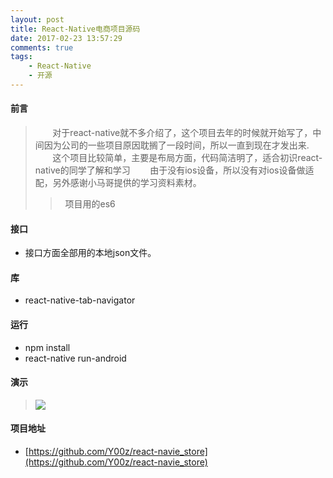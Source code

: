 ```yaml
---
layout: post
title: React-Native电商项目源码
date: 2017-02-23 13:57:29
comments: true
tags:
	- React-Native
	- 开源
---
```



#### 前言
>&nbsp;&nbsp;&nbsp;&nbsp;&nbsp;&nbsp;&nbsp;对于react-native就不多介绍了，这个项目去年的时候就开始写了，中间因为公司的一些项目原因耽搁了一段时间，所以一直到现在才发出来.
>&nbsp;&nbsp;&nbsp;&nbsp;&nbsp;&nbsp;&nbsp;这个项目比较简单，主要是布局方面，代码简洁明了，适合初识react-native的同学了解和学习
>&nbsp;&nbsp;&nbsp;&nbsp;&nbsp;&nbsp;&nbsp;由于没有ios设备，所以没有对ios设备做适配，另外感谢小马哥提供的学习资料素材。
>>&nbsp;&nbsp;项目用的es6

#### 接口
* 接口方面全部用的本地json文件。<!--more-->


#### 库
* react-native-tab-navigator

#### 运行
* npm install
* react-native run-android

#### 演示
> ![](/images/1488790170.gif)

#### 项目地址
* [https://github.com/Y00z/react-navie_store](https://github.com/Y00z/react-navie_store)

